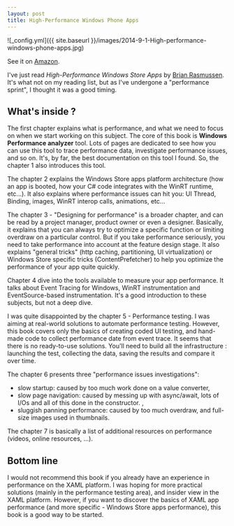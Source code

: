 ```yaml
---
layout: post
title: High-Performance Windows Phone Apps
---
```


![_config.yml]({{ site.baseurl }}/images/2014-9-1-High-performance-windows-phone-apps.jpg)

See it on [Amazon][azn].

I've just read *High-Performance Windows Store Apps* by [Brian Rasmussen][author].
It's what not on my reading list, but as I've undergone a "performance sprint",
I thought it was a good timing.

## What's inside ?

The first chapter explains what is performance, and what we need to focus on when
we start working on this subject. The core of this book is **Windows Performance analyzer** tool. Lots of pages are
dedicated to see how you can use this tool to trace performance data, investigate
performance issues, and so on. It's, by far, the best documentation on this tool
I found. So, the chapter 1 also introduces this tool.

The chapter 2 explains the Windows Store apps platform architecture (how an app is booted,
how your C# code integrates with the WinRT runtime, etc...). It also explains where
performance issues can hit you: UI Thread, Binding, images, WinRT interop calls,
animations, etc...

The chapter 3 - "Designing for performance" is a broader chapter, and can be read by
a project manager, product owner or even a designer. Basically, it explains that you
can always try to optimize a specific function or limiting overdraw on a particular
control. But if you take performance seriously, you need to take performance into
account at the feature design stage. It also explains "general tricks" (http caching,
partitioning, UI virtualization) or Windows Store specific tricks (ContentPrefetcher)
to help you optimize the performance of your app quite quickly.

Chapter 4 dive into the tools available to measure your app performance. It talks
about Event Tracing for Windows, WinRT instrumentation and EventSource-based instrumentation.
It's a good introduction to these subjects, but not a deep dive.

I was quite disappointed by the chapter 5 - Performance testing. I was aiming at
real-world solutions to automate performance testing. However, this book covers only
the basics of creating coded UI testing, and hand-made code to collect performance
date from event trace. It seems that there is no ready-to-use solutions. You'll need
to build all the infrastructure : launching the test, collecting the data, saving
the results and compare it over time.

The chapter 6 presents three "performance issues investigations":

- slow startup: caused by too much work done on a value converter,
- slow page navigation: caused by messing up with async/await, lots of I/Os and all
of this done in the constructor.  ,
- sluggish panning performance: caused by too much overdraw, and full-size images
used in thumbnails.

The chapter 7 is basically a list of additional resources on performance (videos, online resources, ...).

## Bottom line

I would not recommend this book if you already have an experience in performance on
the XAML platform. I was hoping for more practical solutions (mainly in the performance
  testing area), and insider view in the XAML platform. However, if you want to discover the basics of XAML app performance
(and more specific - Windows Store apps performance), this book is a good way to be started.


[azn]: http://www.amazon.com/gp/product/0735682631?ie=UTF8&camp=213733&creative=393185&creativeASIN=0735682631&linkCode=shr&tag=chriscorn02-20&linkId=MN67DC3ZWOQR2PSH&qid=1409586892&sr=8-1-spell&keywords=High+performance+windows+stpre+apps
[author]: https://twitter.com/kodehoved
